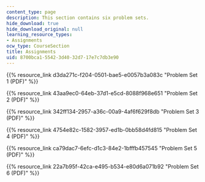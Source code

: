 ```yaml
---
content_type: page
description: This section contains six problem sets.
hide_download: true
hide_download_original: null
learning_resource_types:
- Assignments
ocw_type: CourseSection
title: Assignments
uid: 8700bca1-5542-3d40-32d7-17e7c7db3e90
---
```


{{% resource_link d3da271c-f204-0501-bae5-e0057b3a083c "Problem Set 1 (PDF)" %}}

{{% resource_link 43aa9ec0-64eb-37d1-e5cd-8088f968e651 "Problem Set 2 (PDF)" %}}

{{% resource_link 342ff134-2957-a36c-00a9-4af6f629f8db "Problem Set 3 (PDF)" %}}

{{% resource_link 4754e82c-1582-3957-ed1b-0bb58d4fd815 "Problem Set 4 (PDF)" %}}

{{% resource_link ca79dac7-6efc-d1c3-84e2-1bfffb457545 "Problem Set 5 (PDF)" %}}

{{% resource_link 22a7b95f-42ca-e495-b534-e80d6a071b92 "Problem Set 6 (PDF)" %}}